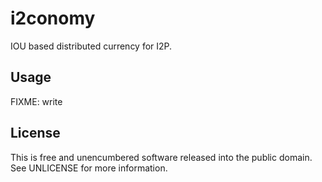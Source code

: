 # i2conomy

IOU based distributed currency for I2P.

## Usage

FIXME: write

## License

This is free and unencumbered software released into the public domain.
See UNLICENSE for more information.
